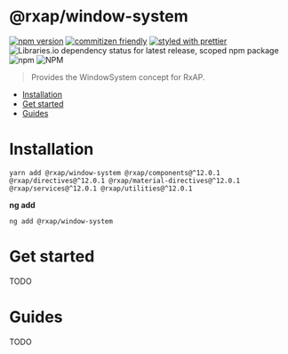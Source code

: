 @rxap/window-system
======

[![npm version](https://img.shields.io/npm/v/@rxap/window-system?style=flat-square)](https://www.npmjs.com/package/@rxap/window-system)
[![commitizen friendly](https://img.shields.io/badge/commitizen-friendly-brightgreen.svg?style=flat-square)](https://commitizen.github.io/cz-cli/)
[![styled with prettier](https://img.shields.io/badge/styled_with-prettier-ff69b4.svg?style=flat-square)](https://github.com/prettier/prettier)
![Libraries.io dependency status for latest release, scoped npm package](https://img.shields.io/librariesio/release/npm/@rxap/window-system)
![npm](https://img.shields.io/npm/dm/@rxap/window-system)
![NPM](https://img.shields.io/npm/l/@rxap/window-system)

> Provides the WindowSystem concept for RxAP.

- [Installation](#installation)
- [Get started](#get-started)
- [Guides](#guides)

# Installation

```
yarn add @rxap/window-system @rxap/components@^12.0.1 @rxap/directives@^12.0.1 @rxap/material-directives@^12.0.1 @rxap/services@^12.0.1 @rxap/utilities@^12.0.1 
```

**ng add**
```
ng add @rxap/window-system
```

# Get started

TODO


# Guides

TODO


